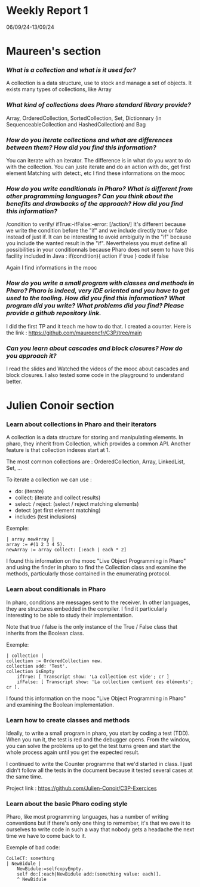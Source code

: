 # Weekly Report 1

06/09/24-13/09/24


# Maureen's section

### _What is a collection and what is it used for?_

A collection is a data structure, use to stock and manage a set of objects. It exists many types of collections, like Array


### _What kind of collections does Pharo standard library provide?_
Array, OrderedCollection, SortedCollection, Set, Dictionnary (in SequenceableCollection and HashedCollection) and Bag

### _How do you iterate collections and what are differences between them? How did you find this information?_
You can iterate with an iterator. The difference is in what do you want to do with the collection. You can juste iterate and do an action with do:, get first element Matching with detect:, etc
I find these informations on the mooc


### _How do you write conditionals in Pharo? What is different from other programming languages? Can you think about the benefits and drawbacks of the approach? How did you find this information?_

/condition to verify/ ifTrue:-ifFalse:-error: [/action/]
It's different because we write the condition before the "if" and we include directly true or false instead of just if. It can be interesting to avoid ambiguity in the "if" because you include the wanted result in the "if". Nevertheless you must define all possibilities in your conditionnals because Pharo does not seem to have this facility included in Java :
if(condition){
	action if true
}
code if false

Again I find informations in the mooc

### _How do you write a small program with classes and methods in Pharo? Pharo is indeed, very IDE oriented and you have to get used to the tooling. How did you find this information? What program did you write? What problems did you find? Please provide a github repository link._

I did the first TP and it teach me how to do that. I created a counter. Here is the link : https://github.com/maureencfr/C3P/tree/main

### _Can you learn about cascades and block closures? How do you approach it?_
I read the slides and Watched the videos of the mooc about cascades and block closures. I also tested some code in the playground to understand better.

# Julien Conoir section

### Learn about collections in Pharo and their iterators

A collection is a data structure for storing and manipulating elements. In pharo, they inherit from Collection, which provides a common API. Another feature is that collection indexes start at 1.  

The most common collections are : OrderedCollection, Array, LinkedList, Set, ...  

To iterate a collection we can use :  

- do: (iterate)
- collect: (iterate and collect results)
- select: / reject: (select / reject matching elements)
- detect (get first element matching)
- includes (test inclusions)

Exemple:
```
| array newArray |
array := #(1 2 3 4 5).
newArray := array collect: [:each | each * 2]
```

I found this information on the mooc "Live Object Programming in Pharo" and using the finder in pharo to find the Collection class and examine the methods, particularly those contained in the enumerating protocol.  

### Learn about conditionals in Pharo

In pharo, conditions are messages sent to the receiver. In other languages, they are structures embedded in the compiler. I find it particularly interesting to be able to study their implementation.  

Note that true / false is the only instance of the True / False class that inherits from the Boolean class. 

Exemple:
```
| collection |
collection := OrderedCollection new.
collection add: 'Test'.
collection isEmpty
    ifTrue: [ Transcript show: 'La collection est vide'; cr ]
    ifFalse: [ Transcript show: 'La collection contient des éléments'; cr ].

``` 

I found this information on the mooc "Live Object Programming in Pharo" and examining the Boolean implementation.  

### Learn how to create classes and methods

Ideally, to write a small program in pharo, you start by coding a test (TDD). When you run it, the test is red and the debugger opens. From the window, you can solve the problems up to get the test turns green and start the whole process again until you get the expected result.  

I continued to write the Counter programme that we'd started in class. I just didn't follow all the tests in the document because it tested several cases at the same time.  

Project link : https://github.com/Julien-Conoir/C3P-Exercices

### Learn about the basic Pharo coding style

Pharo, like most programming languages, has a number of writing conventions but if there's only one thing to remember, it's that we owe it to ourselves to write code in such a way that nobody gets a headache the next time we have to come back to it.

Exemple of bad code:

```
CoLleCT: something
| NewBidule |
	NewBidule:=selfcopyEmpty.
	self do:[:each|NewBidule add:(something value: each)].
	^ NewBidule
```
